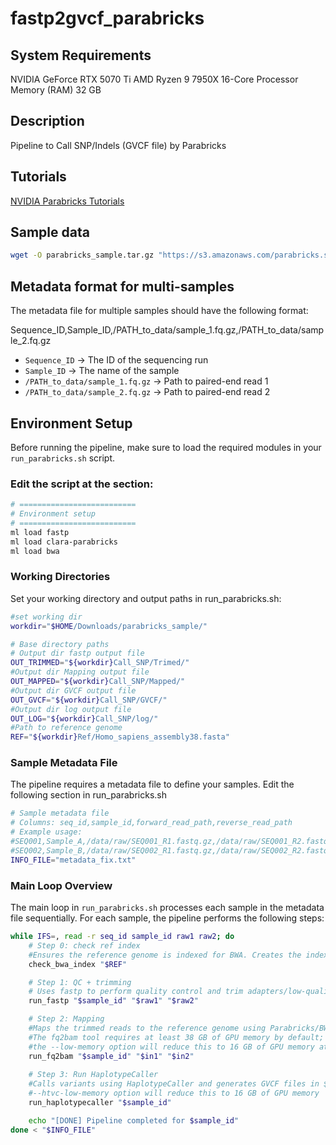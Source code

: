 # fastp2gvcf_parabricks
## System Requirements
NVIDIA GeForce RTX 5070 Ti
AMD Ryzen 9 7950X 16-Core Processor
Memory (RAM) 32 GB

## Description
Pipeline to Call SNP/Indels (GVCF file) by Parabricks

## Tutorials
[NVIDIA Parabricks Tutorials](https://docs.nvidia.com/clara/parabricks/latest/tutorials.html)

## Sample data
```bash
wget -O parabricks_sample.tar.gz "https://s3.amazonaws.com/parabricks.sample/parabricks_sample.tar.gz" 
```

## Metadata format for multi-samples
The metadata file for multiple samples should have the following format:

Sequence_ID,Sample_ID,/PATH_to_data/sample_1.fq.gz,/PATH_to_data/sample_2.fq.gz

- `Sequence_ID` → The ID of the sequencing run  
- `Sample_ID` → The name of the sample  
- `/PATH_to_data/sample_1.fq.gz` → Path to paired-end read 1  
- `/PATH_to_data/sample_2.fq.gz` → Path to paired-end read 2

## Environment Setup

Before running the pipeline, make sure to load the required modules in your `run_parabricks.sh` script.

### Edit the script at the section:

```bash
# ==========================
# Environment setup
# ==========================
ml load fastp 
ml load clara-parabricks
ml load bwa
```

### Working Directories
Set your working directory and output paths in run_parabricks.sh:
```bash
#set working dir
workdir="$HOME/Downloads/parabricks_sample/"

# Base directory paths
# Output dir fastp output file
OUT_TRIMMED="${workdir}Call_SNP/Trimed/"
#Output dir Mapping output file
OUT_MAPPED="${workdir}Call_SNP/Mapped/"
#Output dir GVCF output file
OUT_GVCF="${workdir}Call_SNP/GVCF/"
#Output dir log output file
OUT_LOG="${workdir}Call_SNP/log/"
#Path to reference genome
REF="${workdir}Ref/Homo_sapiens_assembly38.fasta"
```
### Sample Metadata File
The pipeline requires a metadata file to define your samples. Edit the following section in run_parabricks.sh
```bash
# Sample metadata file
# Columns: seq_id,sample_id,forward_read_path,reverse_read_path
# Example usage:
#SEQ001,Sample_A,/data/raw/SEQ001_R1.fastq.gz,/data/raw/SEQ001_R2.fastq.gz
#SEQ002,Sample_B,/data/raw/SEQ002_R1.fastq.gz,/data/raw/SEQ002_R2.fastq.gz
INFO_FILE="metadata_fix.txt"
```
### Main Loop Overview
The main loop in `run_parabricks.sh` processes each sample in the metadata file sequentially. For each sample, the pipeline performs the following steps:

```bash
while IFS=, read -r seq_id sample_id raw1 raw2; do
    # Step 0: check ref index
    #Ensures the reference genome is indexed for BWA. Creates the index if missing.
    check_bwa_index "$REF"

    # Step 1: QC + trimming
    # Uses fastp to perform quality control and trim adapters/low-quality bases. Output is saved in $OUT_TRIMMED.
    run_fastp "$sample_id" "$raw1" "$raw2"

    # Step 2: Mapping
    #Maps the trimmed reads to the reference genome using Parabricks/BWA. Output BAM files are saved in $OUT_MAPPED.
    #The fq2bam tool requires at least 38 GB of GPU memory by default; 
    #the --low-memory option will reduce this to 16 GB of GPU memory at the cost of slower processing.
    run_fq2bam "$sample_id" "$in1" "$in2"
    
    # Step 3: Run HaplotypeCaller
    #Calls variants using HaplotypeCaller and generates GVCF files in $OUT_GVCF.
    #--htvc-low-memory option will reduce this to 16 GB of GPU memory
    run_haplotypecaller "$sample_id"

    echo "[DONE] Pipeline completed for $sample_id"
done < "$INFO_FILE"

